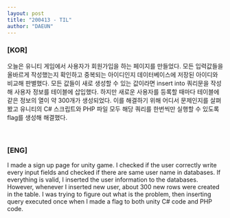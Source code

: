 ```yaml
---
layout: post
title: "200413 - TIL"
author: "DAEUN"
---
```


### [KOR]
오늘은 유니티 게임에서 사용자가 회원가입을 하는 페이지를 만들었다. 모든 입력값들을 올바르게 작성했는지 확인하고 중복되는 아이디인지 데이터베이스에 저장된 아이디와 비교해 판별했다. 모든 값들이 새로 생성할 수 있는 값이라면 insert into 쿼리문을 작성해 사용자 정보를 테이블에 삽입했다. 하지만 새로운 사용자를 등록할 때마다 테이블에 같은 정보의 열이 약 300개가 생성되었다. 이를 해결하기 위해 어디서 문제인지를 살펴봤고 유니티의 C# 스크립트와 PHP 파일 모두 해당 쿼리를 한번씩만 실행할 수 있도록 flag를 생성해 해결했다.
<br><br><br>
### [ENG]
I made a sign up page for unity game. I checked if the user correctly write every input fields and checked if there are same user name in databases. If everything is valid, I inserted the user information to the databases. However, whenever I inserted new user, about 300 new rows were created in the table. I was trying to figure out what is the problem, then inserting query executed once when I made a flag to both unity C# code and PHP code.